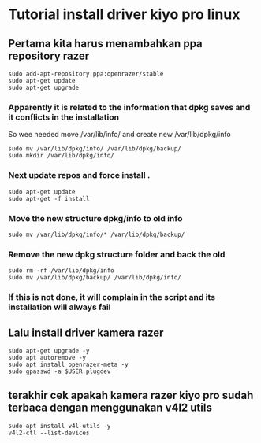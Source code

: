 # Tutorial install driver kiyo pro linux
## Pertama kita harus menambahkan ppa repository razer
```
sudo add-apt-repository ppa:openrazer/stable
sudo apt-get update
sudo apt-get upgrade
```
### Apparently it is related to the information that dpkg saves and it conflicts in the installation
So wee needed move /var/lib/info/ and create new /var/lib/dpkg/info
```
sudo mv /var/lib/dpkg/info/ /var/lib/dpkg/backup/
sudo mkdir /var/lib/dpkg/info/
```
### Next update repos and force install .
```
sudo apt-get update
sudo apt-get -f install
```
### Move the new structure dpkg/info to old info
```
sudo mv /var/lib/dpkg/info/* /var/lib/dpkg/backup/
```
### Remove the new dpkg structure folder and back the old
```
sudo rm -rf /var/lib/dpkg/info
sudo mv /var/lib/dpkg/backup/ /var/lib/dpkg/info/
```
### If this is not done, it will complain in the script and its installation will always fail

## Lalu install driver kamera razer
```
sudo apt-get upgrade -y
sudo apt autoremove -y
sudo apt install openrazer-meta -y
sudo gpasswd -a $USER plugdev
```

## terakhir cek apakah kamera razer kiyo pro sudah terbaca dengan menggunakan v4l2 utils
```
sudo apt install v4l-utils -y
v4l2-ctl --list-devices
```
